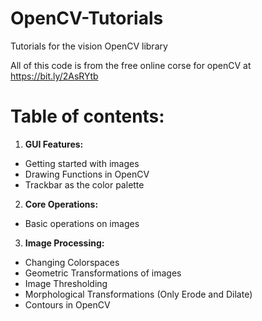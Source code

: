 # OpenCV-Tutorials
Tutorials for the vision OpenCV library

All of this code is from the free online corse for openCV at https://bit.ly/2AsRYtb

# Table of contents:

1. **GUI Features:**
* Getting started with images
* Drawing Functions in OpenCV
* Trackbar as the color palette
2. **Core Operations:**
* Basic operations on images
3. **Image Processing:**
* Changing Colorspaces
* Geometric Transformations of images
* Image Thresholding
* Morphological Transformations (Only Erode and Dilate)
* Contours in OpenCV
